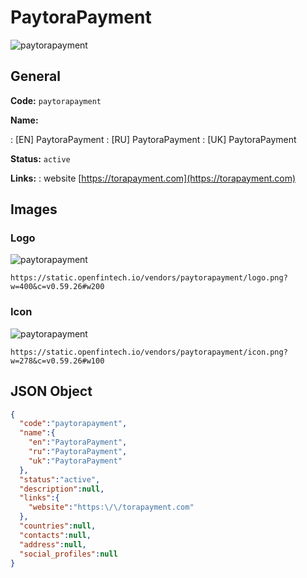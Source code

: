
# PaytoraPayment 
![paytorapayment](https://static.openfintech.io/vendors/paytorapayment/logo.png?w=400&c=v0.59.26#w200)  

## General 
 
**Code:** `paytorapayment` 
 
**Name:** 
 
:	[EN] PaytoraPayment 
:	[RU] PaytoraPayment 
:	[UK] PaytoraPayment 
 
**Status:** `active` 
 
**Links:** 
: website [https://torapayment.com](https://torapayment.com) 
 

## Images 

### Logo 
 
![paytorapayment](https://static.openfintech.io/vendors/paytorapayment/logo.png?w=400&c=v0.59.26#w200)  

```
https://static.openfintech.io/vendors/paytorapayment/logo.png?w=400&c=v0.59.26#w200
```  

### Icon 
 
![paytorapayment](https://static.openfintech.io/vendors/paytorapayment/icon.png?w=278&c=v0.59.26#w100)  

```
https://static.openfintech.io/vendors/paytorapayment/icon.png?w=278&c=v0.59.26#w100
```  

## JSON Object 

```json
{
  "code":"paytorapayment",
  "name":{
    "en":"PaytoraPayment",
    "ru":"PaytoraPayment",
    "uk":"PaytoraPayment"
  },
  "status":"active",
  "description":null,
  "links":{
    "website":"https:\/\/torapayment.com"
  },
  "countries":null,
  "contacts":null,
  "address":null,
  "social_profiles":null
}
```  
